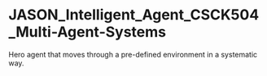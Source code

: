 # JASON_Intelligent_Agent_CSCK504_Multi-Agent-Systems
Hero agent that moves through a pre-defined environment in a systematic way. 
